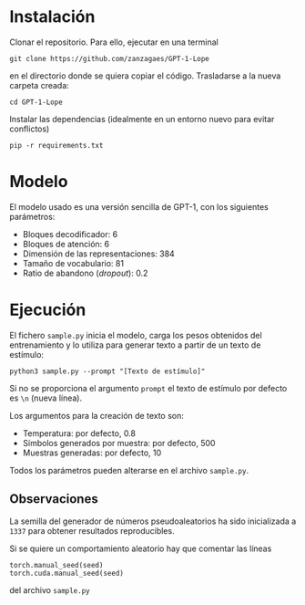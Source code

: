 # Instalación
Clonar el repositorio. Para ello, ejecutar en una terminal

    git clone https://github.com/zanzagaes/GPT-1-Lope

en el directorio donde se quiera copiar el código. Trasladarse a la nueva carpeta creada:

    cd GPT-1-Lope

Instalar las dependencias (idealmente en un entorno nuevo para evitar conflictos)

	pip -r requirements.txt

# Modelo
El modelo usado es una versión sencilla de GPT-1, con los siguientes parámetros:

- Bloques decodificador: 6
- Bloques de atención: 6
- Dimensión de las representaciones: 384
- Tamaño de vocabulario: 81
- Ratio de abandono (*dropout*): 0.2

# Ejecución
El fichero `sample.py` inicia el modelo, carga los pesos obtenidos del entrenamiento y lo utiliza para generar texto a partir de un texto de estímulo:

	python3 sample.py --prompt "[Texto de estímulo]"

Si no se proporciona el argumento `prompt` el texto de estímulo por defecto es `\n` (nueva línea).

Los argumentos para la creación de texto son:

- Temperatura: por defecto, 0.8
- Símbolos generados por muestra: por defecto, 500
- Muestras generadas: por defecto, 10

Todos los parámetros pueden alterarse en el archivo ``sample.py``.

## Observaciones
La semilla del generador de números pseudoaleatorios ha sido inicializada a `1337` para obtener resultados reproducibles.

Si se quiere un comportamiento aleatorio hay que comentar las líneas

	torch.manual_seed(seed)
	torch.cuda.manual_seed(seed)

del archivo ``sample.py``
